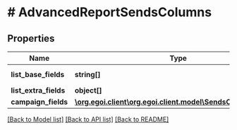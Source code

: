# # AdvancedReportSendsColumns

## Properties

Name | Type | Description | Notes
------------ | ------------- | ------------- | -------------
**list_base_fields** | **string[]** | Array of base fields | 
**list_extra_fields** | **object[]** |  | 
**campaign_fields** | [**\org.egoi.client\org.egoi.client.model\SendsCampaignFields**](SendsCampaignFields.md) |  | 

[[Back to Model list]](../../README.md#documentation-for-models) [[Back to API list]](../../README.md#documentation-for-api-endpoints) [[Back to README]](../../README.md)


